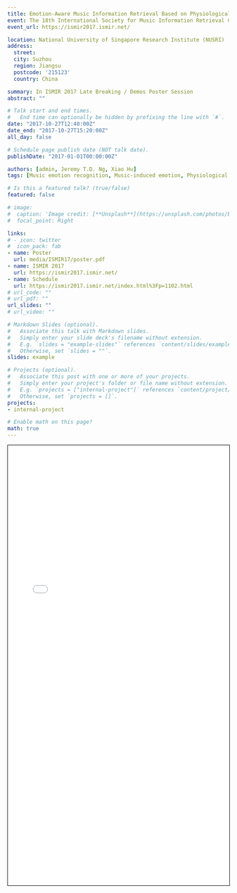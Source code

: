 ```yaml
---
title: Emotion-Aware Music Information Retrieval Based on Physiological Signals and User Profile
event: The 18th International Society for Music Information Retrieval Conference (ISMIR 2017)
event_url: https://ismir2017.ismir.net/

location: National University of Singapore Research Institute (NUSRI)
address:
  street: 
  city: Suzhou
  region: Jiangsu
  postcode: '215123'
  country: China

summary: In ISMIR 2017 Late Breaking / Demos Poster Session
abstract: ""

# Talk start and end times.
#   End time can optionally be hidden by prefixing the line with `#`.
date: "2017-10-27T12:40:00Z"
date_end: "2017-10-27T15:20:00Z"
all_day: false

# Schedule page publish date (NOT talk date).
publishDate: "2017-01-01T00:00:00Z"

authors: [admin, Jeremy T.D. Ng, Xiao Hu]
tags: [Music emotion recognition, Music-induced emotion, Physiological signals, User experiment]

# Is this a featured talk? (true/false)
featured: false

# image:
#  caption: 'Image credit: [**Unsplash**](https://unsplash.com/photos/bzdhc5b3Bxs)'
#  focal_point: Right

links:
# - icon: twitter
#  icon_pack: fab
- name: Poster
  url: media/ISMIR17/poster.pdf
- name: ISMIR 2017
  url: https://ismir2017.ismir.net/
- name: Schedule
  url: https://ismir2017.ismir.net/index.html%3Fp=1102.html
# url_code: ""
# url_pdf: ""
url_slides: ""
# url_video: ""

# Markdown Slides (optional).
#   Associate this talk with Markdown slides.
#   Simply enter your slide deck's filename without extension.
#   E.g. `slides = "example-slides"` references `content/slides/example-slides.md`.
#   Otherwise, set `slides = ""`.
slides: example

# Projects (optional).
#   Associate this post with one or more of your projects.
#   Simply enter your project's folder or file name without extension.
#   E.g. `projects = ["internal-project"]` references `content/project/deep-learning/index.md`.
#   Otherwise, set `projects = []`.
projects:
- internal-project

# Enable math on this page?
math: true
---
```

<iframe src="poster.pdf" width="100%" height="1000", style="border:1px solid black; margin-bottom: 50px;">
